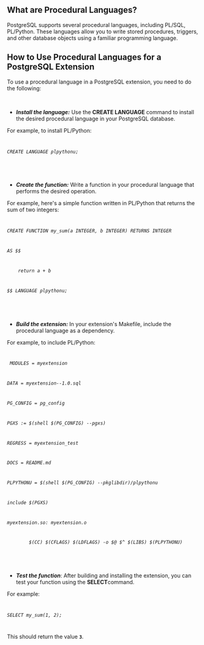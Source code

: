 <h2>What are Procedural Languages?</h2>
<p>PostgreSQL supports several procedural languages, including PL/SQL, PL/Python. These languages allow you to write stored procedures, triggers, and other database objects using a familiar programming language.</p>
<h2>How to Use Procedural Languages for a PostgreSQL Extension</h2>
<p>To use a procedural language in a PostgreSQL extension, you need to do the following:</p>
<p>&nbsp;</p>
<ul>
<li><strong><em>Install the language:</em></strong>&nbsp;Use the&nbsp;<strong>CREATE LANGUAGE</strong>&nbsp;command to install the desired procedural language in your PostgreSQL database.&nbsp;</li>
</ul>
<p>For example, to install PL/Python:&nbsp;</p>
<code>
<p><em>CREATE LANGUAGE plpythonu;</em></p>
</code>
<p>&nbsp;</p>
<ul>
<li><strong><em>Create the function:</em></strong>&nbsp;Write a function in your procedural language that performs the desired operation.&nbsp;</li>
</ul>
<p>For example, here's a simple function written in PL/Python that returns the sum of two integers:</p>
<code>
<p><em>CREATE FUNCTION my_sum(a INTEGER, b INTEGER) RETURNS INTEGER</em></p>
<p><em>AS $$</em></p>
<p><em>&nbsp;&nbsp;&nbsp;&nbsp;return a + b</em></p>
<p><em>$$ LANGUAGE plpythonu;</em></p>
</code>
<p>&nbsp;</p>
<ul>
<li><strong><em>Build the extension:</em></strong>&nbsp;In your extension's Makefile, include the procedural language as a dependency.</li>
</ul>
<p>For example, to include PL/Python:</p>
<code>
<p>&nbsp;<em>MODULES = myextension</em></p>
<p><em>DATA = myextension--1.0.sql</em></p>
<p><em>PG_CONFIG = pg_config</em></p>
<p><em>PGXS := $(shell $(PG_CONFIG) --pgxs)</em></p>
<p><em>REGRESS = myextension_test</em></p>
<p><em>DOCS = README.md</em></p>
<p><em>PLPYTHONU = $(shell $(PG_CONFIG) --pkglibdir)/plpythonu</em></p>
<p><em>include $(PGXS)</em><em>&nbsp;</em></p>
<p><em>myextension.so: myextension.o</em></p>
<p><em>&nbsp;&nbsp;&nbsp;&nbsp;&nbsp;&nbsp;&nbsp;&nbsp;$(CC) $(CFLAGS) $(LDFLAGS) -o $@ $^ $(LIBS) $(PLPYTHONU)</em></p>
</code>
<p><em>&nbsp;</em></p>
<ul>
<li><strong><em>Test the function</em></strong>: After building and installing the extension, you can test your function using the&nbsp;<strong>SELECT</strong>command.&nbsp;</li>
</ul>
<p>For example:</p>
<code>
<p><em>SELECT my_sum(1, 2);</em><em>&nbsp;</em></p>
</code>
<p>This should return the value&nbsp;<code><strong>3</strong></code>.</p>